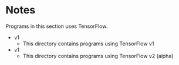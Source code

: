# Notes

Programs in this section uses TensorFlow.

- v1
  - This directory contains programs using TensorFlow v1
- v1
  - This directory contains programs using TensorFlow v2 (alpha)
